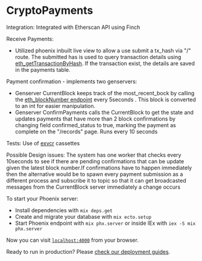 # CryptoPayments

Integration:
  Integrated with Etherscan API using Finch
 
Receive Payments:
  * Utilized phoenix inbuilt live view to allow a use submit a tx_hash via "/" route. The submitted has is used to query transaction details using [eth_getTransactionByHash](https://docs.etherscan.io/api-endpoints/geth-parity-proxy#eth_gettransactionbyhash). If the transaction exist, the details are saved in the payments table.



Payment confirmation - implements two genservers:
   * Genserver CurrentBlock keeps track of the most_recent_bock by calling the [eth_blockNumber endpoint](https://docs.etherscan.io/api-endpoints/geth-parity-proxy#eth_blocknumber) every 5seconds . This block is converted to an int for easier manipulation.
   * Genserver ConfirmPayments calls the CurrentBlock to get the state and updates payments that have more than 2 block confirmations by changing field confirmed_status to true, marking the payment as complete on the  "/records" page. Runs every 10 seconds

Tests:
Use of [exvcr](https://github.com/parroty/exvcr) cassettes

Possible Design issues:
 The system has one worker that checks every 10seconds to see if there are pending confirmations that can be update given the latest block number.If confirmations have to happen immediately then the alternative would be to spawn every payment submission as a different process and subscribe it to topic so that it can get broadcasted messages from the CurrentBlock server immediately a change occurs
 




To start your Phoenix server:

  * Install dependencies with `mix deps.get`
  * Create and migrate your database with `mix ecto.setup`
  * Start Phoenix endpoint with `mix phx.server` or inside IEx with `iex -S mix phx.server`

Now you can visit [`localhost:4000`](http://localhost:4000) from your browser.

Ready to run in production? Please [check our deployment guides](https://hexdocs.pm/phoenix/deployment.html).

